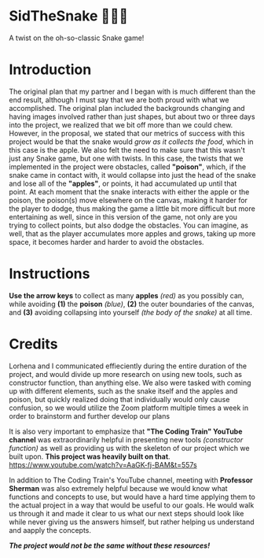 # SidTheSnake  🐍🍎🔹
A twist on the oh-so-classic Snake game!

# Introduction
The original plan that my partner and I began with is much different than the end result, although I must say that we are both proud with what we accomplished. The original plan included the backgrounds changing  and having images involved rather than just shapes, but about two or three days into the project, we realized that we bit off more than we could chew. However, in the proposal, we stated that our metrics of success with this project would be that the snake would _grow as it collects the food_, which in this case is the apple. We also felt the need to make sure that this wasn't just any Snake game, but one with twists. In this case, the twists that we implemented in the project were obstacles, called **"poison"**, which, if the snake came in contact with, it would collapse into just the head of the snake and lose all of the **"apples"**, or points, it had accumulated up until that point. At each moment that the snake interacts with either the apple or the poison, the poison(s) move elsewhere on the canvas, making it harder for the player to dodge, thus making the game a little bit more difficult but more entertaining as well, since in this version of the game, not only are you trying to collect points, but also dodge the obstacles. You can imagine, as well, that as the player accumulates more apples and grows, taking up more space, it becomes harder and harder to avoid the obstacles. 

# Instructions
**Use the arrow keys** to collect as many **apples** _(red)_ as you possibly can, while avoiding **(1)** the **poison** _(blue)_, **(2)** the outer boundaries of the canvas, and **(3)** avoiding collapsing into yourself _(the body of the snake)_ at all time. 

# Credits
Lorhena and I communicated effieciently during the entire duration of the project, and would divide up more research on using new tools, such as constructor function, than anything else. We also were tasked with coming up with different elements, such as the snake itself and the apples and poison, but quickly realized doing that individually would only cause confusion, so we would utilize the Zoom platform multiple times a week in order to brainstorm and further develop our plans

It is also very important to emphasize that **"The Coding Train" YouTube channel** was extraordinarily helpful in presenting new tools _(constructor function)_ as well as providing us with the skeleton of our project which we built upon. **This project was heavily built on that**. https://www.youtube.com/watch?v=AaGK-fj-BAM&t=557s

In addition to The Coding Train's YouTube channel, meeting with **Professor Sherman** was also extremely helpful because we would know what functions and concepts to use, but would have a hard time applying them to the actual project in a way that would be useful to our goals. He would walk us through it and made it clear to us what our next steps should look like while never giving us the answers himself, but rather helping us understand and aapply the concepts.

_**The project would not be the same without these resources!**_
